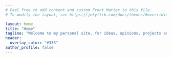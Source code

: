 ```yaml
---
# Feel free to add content and custom Front Matter to this file.
# To modify the layout, see https://jekyllrb.com/docs/themes/#overriding-theme-defaults

layout: home
title: "Home"
tagline: "Welcome to my personal site, for ideas, opinions, projects and more!"
header:
  overlay_color: "#333"
author_profile: false
---
```


